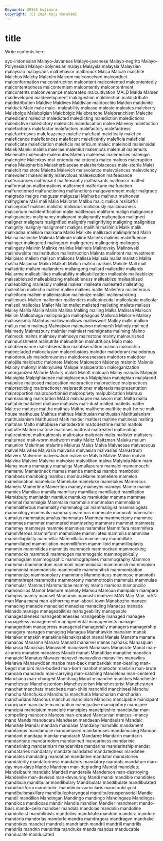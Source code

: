 ```yaml
---
Keywords: 20836 kojimura
Copyright: (C) 2024 Koji Murakami
---
```


# title

Write contents here.



ayo-indonesian
Malayo-Javanese Malayo-javanese Malayo-negrito Malayo-Polynesian Malayo-polynesian malays Malaysia malaysia Malaysian malaysian
malaysians malbehavior malbrouck Malca Malcah malchite Malchus Malchy Malcolm Malcom
malconceived malconduct malconformation malconstruction malcontent malcontented malcontentedly malcontentedness malcontentism malcontently
malcontentment malcontents malconvenance malcreated malcultivation MALD Malda Malden maldeveloped maldevelopment
maldigestion maldirection maldistribute maldistribution Maldive Maldives Maldivian maldocchio Maldon maldonite
malduck Male male male- maleability malease maleate maleates maleberry Malebolge
Malebolgian Malebolgic Malebranche Malebranchism Malecite maledicent maledict maledicted maledicting malediction
maledictions maledictive maledictory maledicts maleducation malee Maleeny malefaction malefactions malefactor
malefactors malefactory malefactress malefactresses malefeazance malefic malefical malefically malefice maleficence
maleficences maleficent maleficently maleficia maleficial maleficiate maleficiation maleficio maleficium maleic
maleinoid maleinoidal Malek Maleki malella malellae malemiut malemiuts malemuit malemuits
Malemute malemute malemutes Malena maleness malenesses malengin malengine Malenkov mal-entendu
malentendu maleo maleos maleruption males Malesherbia Malesherbiaceae malesherbiaceous male-sterile Malet
maletolt maletote Maletta Malevich malevolence malevolences malevolency malevolent malevolently malevolous
malexecution malfeasance malfeasances malfeasant malfeasantly malfeasants malfeasor malfed malformation malformations
malformed malfortune malfunction malfunctioned malfunctioning malfunctions malgovernment malgr malgrace malgrado
malgre malguzar malguzari Malherbe malheur malhonest malhygiene Mali mali Malia
Malibran Malibu malic malice maliceful maliceproof malices malicho malicious maliciously
maliciousness malicorium malidentification malie maliferous maliform malign malignance malignancies malignancy
malignant malignantly malignation maligned maligner maligners malignified malignify malignifying maligning
malignities malignity malignly malignment maligns malihini malihinis Malik malik malikadna
malikala malikana Maliki Malikite malikzadi malimprinted Malin Malina malinche Malinda
Malinde maline Malines malines malinfluence malinger malingered malingerer malingerers malingering
malingers malingery Malinin Malinke malinke Malinois Malinovsky Malinowski malinowskite malinstitution
malinstruction Malinta malintent malinvestment Malipiero malism malison malisons Malissa Malissia
malist malistic Malita malitia Maljamar Malka Malkah Malkin malkin malkins
Malkite Mall mall malladrite mallam mallanders mallangong mallard mallardite mallards
Mallarme malleabilities malleability malleabilization malleable malleableize malleableized malleableizing malleableness malleablize
malleablized malleablizing malleably malleal mallear malleate malleated malleating malleation mallecho
malled mallee mallees mallei Malleifera malleiferous malleiform mallein malleinization malleinize
malleli mallemaroking mallemuck Mallen mallender mallenders malleoincudal malleolable malleolar malleoli
malleolus Maller Mallet mallet malleted malleting mallets malleus Malley Mallia
Mallie Mallin Mallina Malling malling Mallis Mallissa Malloch Mallon Mallophaga
mallophagan mallophagous Mallorca Mallorie Mallory malloseismic Mallotus mallow mallows mallowwort
Malloy malls mallum mallus malm malmag Malmaison malmaison malmarsh Malmdy
malmed Malmedy Malmesbury malmier malmiest malmignatte malming Malmo malmock malms
malmsey malmseys malmstone malmy malnourished malnourishment malnutrite malnutrition malnutritions Malo
malo malobservance mal-observation malobservation maloca malocchio maloccluded malocclusion malocclusions malodor
malodorant malodorous malodorously malodorousness malodorousnesses malodors malodour malojilla malolactic malonate
Malone Maloneton Maloney malonic Malonis Malony malonyl malonylurea Malope maloperation
malorganization malorganized Malorie Malory maloti Malott malouah Maloy malpais Malpighi
Malpighia Malpighiaceae malpighiaceous Malpighian malpighian malplaced malpoise malposed malposition malpractice
malpracticed malpractices malpracticing malpractioner malpractitioner malpraxis malpresentation malproportion malproportioned malpropriety
malpublication Malraux malreasoning malrotation MALS malshapen malsworn malt Malta malta
maltable maltalent maltase maltases malt-dust malted malteds malter Maltese maltese
maltha malthas Malthe malthene malthite malt-horse malt-house malthouse Malthus malthus
Malthusian malthusian Malthusianism malthusianism Malthusiast Malti maltier maltiest maltine maltiness
malting maltman Malto maltobiose maltodextrin maltodextrine maltol maltols maltolte Malton
maltose maltoses maltreat maltreated maltreating maltreatment maltreatments maltreator maltreats malts
maltster maltsters malturned malt-worm maltworm malty Maltz Maltzman Maluku malum
malunion Malurinae malurine Malurus Malus Malva Malvaceae malvaceous malval Malvales
Malvasia malvasia malvasian malvasias Malvastrum Malvern Malverne malversation malverse Malvia
Malvie Malvin malvin Malvina Malvine Malvino malvoisie malvolition malwa Malynda
Mam mam Mama mama mamaguy mamaliga Mamallapuram mamaloi mamamouchi mamamu
Mamaroneck mamas mamba mambas mambo mamboed mamboes mamboing mambos mambu
Mame mameliere mamelon mamelonation mameluco Mameluke mameluke mamelukes Mamercus Mamers
Mamertine Mamertino mamey mameyes mameys Mamie mamie mamies Mamilius mamilla
mamillary mamillate mamillated mamillation Mamisburg mamlatdar mamluk mamluks mamlutdar mamma
mammae mammal mammalgia Mammalia mammalia mammalian mammalians mammaliferous mammality mammalogical
mammalogist mammalogists mammalogy mammals mammary mammas mammate mammati mammato-cumulus mammatocumulus
mammatus Mammea mammectomy mammee mammees mammer mammered mammering mammers mammet
mammets mammey mammeys mammie mammies mammifer Mammifera mammifera mammiferous mammiform
mammilate mammilated mammilla mammillae mammillaplasty mammillar Mammillaria mammillary mammillate mammillated
mammillation mammilliform mammilloid mammilloplasty mammin mammitides mammitis mammock mammocked mammocking
mammocks mammodi mammogen mammogenic mammogenically mammogram mammographic mammographies mammography Mammon
mammon mammondom mammoni mammoniacal mammonish mammonism mammonist mammonistic mammonite mammonitish
mammonization mammonize mammonolatry mammons Mammonteus mammose mammoth mammothrept mammoths mammotomy
mammotropin mammula mammulae mammular Mammut Mammutidae mammy mamo mamona mamoncillo
mamoncillos Mamor Mamore mamoty Mamou Mamoun mampalon mampara mampus mamry
mamsell Mamurius mamushi mamzer MAN Man Man. mAN man Mana
mana man-abhorring man-about-town Manabozho manace manacing manacle manacled manacles manacling
Manacus manada Manado manage manageabilities manageability manageable manageableness manageablenesses manageably
managed managee manageless management managemental managements manager managerdom manageress managerial
managerially managers managership managery manages managing Managua Manahawkin manaism manak
Manaker manakin manakins Manakinsabot manal Manala Manama manana mananas Manannn
Manara Manard manarvel manas manasic Manasquan Manassa Manassas Manasseh manasseh
Manasses Manassite Manat man-at-arms manatee manatees Manati manati Manatidae manatine
manation manatoid Manatus Manaus manavel manavelins manavilins manavlins Manawa Manawyddan
manba man-back manbarklak man-bearing man-begot manbird man-bodied man-born manbot manbote
manbria man-brute mancala mancando man-carrying man-catching Mancelona man-centered Manchaca man-changed
Manchaug Manche manche manches Manchester manchester Manchesterdom Manchesterism Manchesterist Manchestrian
manchet manchets manchette man-child manchild manchineel Manchu manchu Manchukuo Manchuria
manchuria Manchurian manchurian manchurians Manchus manchus mancinism Mancino mancipable mancipant
mancipare mancipate mancipation mancipative mancipatory mancipee mancipia mancipium manciple manciples
mancipleship mancipular man-compelling mancono Mancos man-created Mancunian mancus -mancy mand
Manda mandacaru Mandaean mandaean Mandaeism Mandaic Mandaite Mandal mandala mandalas
Mandalay mandalic mandament mandamus mandamuse mandamused mandamuses mandamusing Mandan mandant
mandapa mandar mandarah Mandaree Mandarin mandarin mandarinate mandarindom mandarined mandariness
mandarinic mandarining mandarinism mandarinize mandarins mandarinship mandat mandataries mandatary mandate
mandated mandatedness mandatee mandates mandating mandation mandative mandator mandatories mandatorily
mandatoriness mandators mandatory mandats mandatum man-day man-days Mande Mandean man-degrading
Mandel mandelate Mandelbaum mandelic Mandell manderelle Manderson man-destroying Mandeville man-devised
man-devouring Mandi mandi mandible mandibles mandibula mandibular mandibulary Mandibulata mandibulate
mandibulated mandibuliform mandibulo- mandibulo-auricularis mandibulohyoid mandibulomaxillary mandibulopharyngeal mandibulosuspensorial Mandie mandil
mandilion Mandingan Mandingo mandingo Mandingoes Mandingos mandioca mandiocas mandir Mandle
mandlen Mandler mandment mando-bass mando-cello mandoer mandola mandolas mandolin mandoline
mandolinist mandolinists mandolins mandolute mandom mandora mandore mandorla mandorlas mandorle
mandra mandragora mandragvn mandrake mandrakes mandrel mandrels mandriarch mandril mandrill
mandrills mandrils mandrin mandritta mandruka mands mandua manducable manducate manducated
